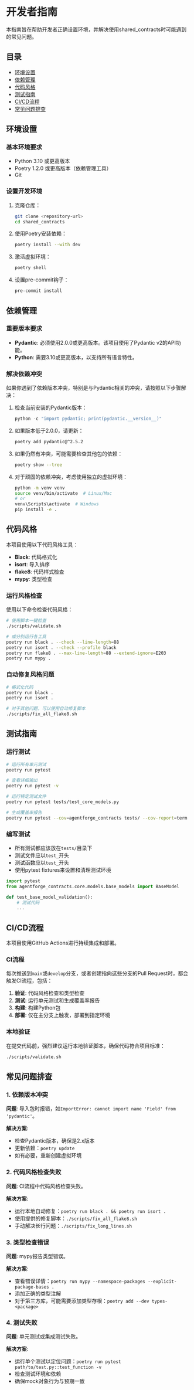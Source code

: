 # 开发者指南

本指南旨在帮助开发者正确设置环境，并解决使用shared_contracts时可能遇到的常见问题。

## 目录

- [环境设置](#环境设置)
- [依赖管理](#依赖管理)
- [代码风格](#代码风格)
- [测试指南](#测试指南)
- [CI/CD流程](#cicd流程)
- [常见问题排查](#常见问题排查)

## 环境设置

### 基本环境要求

- Python 3.10 或更高版本
- Poetry 1.2.0 或更高版本（依赖管理工具）
- Git

### 设置开发环境

1. 克隆仓库：
   ```bash
   git clone <repository-url>
   cd shared_contracts
   ```

2. 使用Poetry安装依赖：
   ```bash
   poetry install --with dev
   ```

3. 激活虚拟环境：
   ```bash
   poetry shell
   ```

4. 设置pre-commit钩子：
   ```bash
   pre-commit install
   ```

## 依赖管理

### 重要版本要求

- **Pydantic**: 必须使用2.0.0或更高版本。该项目使用了Pydantic v2的API功能。
- **Python**: 需要3.10或更高版本，以支持所有语言特性。

### 解决依赖冲突

如果你遇到了依赖版本冲突，特别是与Pydantic相关的冲突，请按照以下步骤解决：

1. 检查当前安装的Pydantic版本：
   ```python
   python -c "import pydantic; print(pydantic.__version__)"
   ```

2. 如果版本低于2.0.0，请更新：
   ```bash
   poetry add pydantic@^2.5.2
   ```

3. 如果仍然有冲突，可能需要检查其他包的依赖：
   ```bash
   poetry show --tree
   ```

4. 对于顽固的依赖冲突，考虑使用独立的虚拟环境：
   ```bash
   python -m venv venv
   source venv/bin/activate  # Linux/Mac
   # or
   venv\Scripts\activate  # Windows
   pip install -e .
   ```

## 代码风格

本项目使用以下代码风格工具：

- **Black**: 代码格式化
- **isort**: 导入排序
- **flake8**: 代码样式检查
- **mypy**: 类型检查

### 运行风格检查

使用以下命令检查代码风格：

```bash
# 使用脚本一键检查
./scripts/validate.sh

# 或分别运行各工具
poetry run black . --check --line-length=88
poetry run isort . --check --profile black
poetry run flake8 . --max-line-length=88 --extend-ignore=E203
poetry run mypy .
```

### 自动修复风格问题

```bash
# 格式化代码
poetry run black .
poetry run isort .

# 对于其他问题，可以使用自动修复脚本
./scripts/fix_all_flake8.sh
```

## 测试指南

### 运行测试

```bash
# 运行所有单元测试
poetry run pytest

# 查看详细输出
poetry run pytest -v

# 运行特定测试文件
poetry run pytest tests/test_core_models.py

# 生成覆盖率报告
poetry run pytest --cov=agentforge_contracts tests/ --cov-report=term
```

### 编写测试

- 所有测试都应该放在`tests/`目录下
- 测试文件应以`test_`开头
- 测试函数应以`test_`开头
- 使用pytest fixtures来设置和清理测试环境

```python
import pytest
from agentforge_contracts.core.models.base_models import BaseModel

def test_base_model_validation():
    # 测试代码
    ...
```

## CI/CD流程

本项目使用GitHub Actions进行持续集成和部署。

### CI流程

每次推送到`main`或`develop`分支，或者创建指向这些分支的Pull Request时，都会触发CI流程，包括：

1. **验证**: 代码风格检查和类型检查
2. **测试**: 运行单元测试和生成覆盖率报告
3. **构建**: 构建Python包
4. **部署**: 仅在主分支上触发，部署到指定环境

### 本地验证

在提交代码前，强烈建议运行本地验证脚本，确保代码符合项目标准：

```bash
./scripts/validate.sh
```

## 常见问题排查

### 1. 依赖版本冲突

**问题**: 导入包时报错，如`ImportError: cannot import name 'Field' from 'pydantic'`。

**解决方案**:
- 检查Pydantic版本，确保是2.x版本
- 更新依赖：`poetry update`
- 如有必要，重新创建虚拟环境

### 2. 代码风格检查失败

**问题**: CI流程中代码风格检查失败。

**解决方案**:
- 运行本地自动修复：`poetry run black . && poetry run isort .`
- 使用提供的修复脚本：`./scripts/fix_all_flake8.sh`
- 手动解决长行问题：`./scripts/fix_long_lines.sh`

### 3. 类型检查错误

**问题**: mypy报告类型错误。

**解决方案**:
- 查看错误详情：`poetry run mypy --namespace-packages --explicit-package-bases .`
- 添加正确的类型注解
- 对于第三方库，可能需要添加类型存根：`poetry add --dev types-<package>`

### 4. 测试失败

**问题**: 单元测试或集成测试失败。

**解决方案**:
- 运行单个测试以定位问题：`poetry run pytest path/to/test.py::test_function -v`
- 检查测试环境和依赖
- 确保mock对象行为与预期一致
